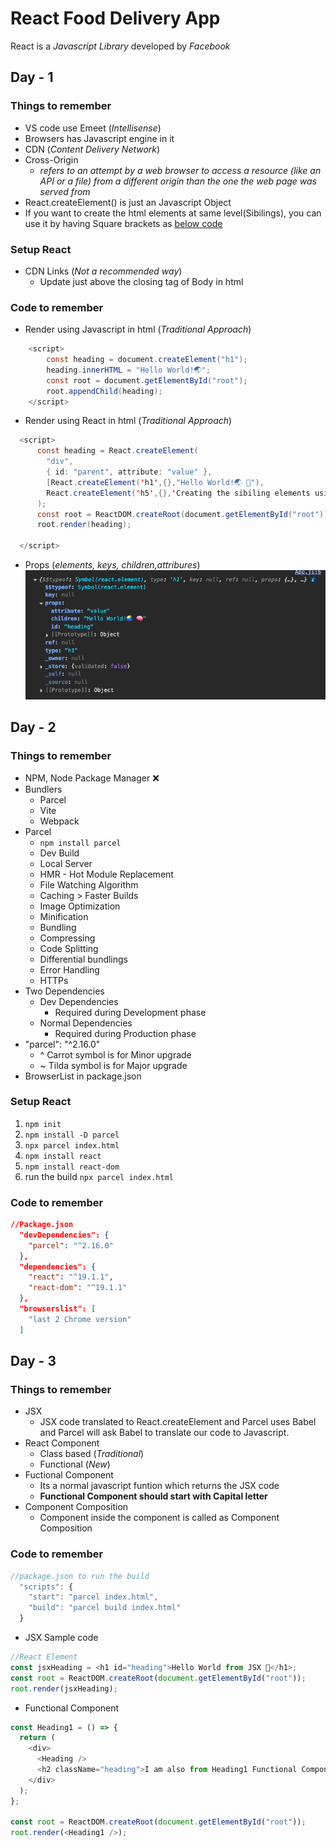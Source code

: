 # React Food Delivery App

React is a _Javascript Library_ developed by _Facebook_

## Day - 1

### Things to remember

- VS code use Emeet (_Intellisense_)
- Browsers has Javascript engine in it
- CDN (_Content Delivery Network_)
- Cross-Origin
  - _refers to an attempt by a web browser to access a resource (like an API or a file) from a different origin than the one the web page was served from_
- React.createElement() is just an Javascript Object
- If you want to create the html elements at same level(Sibilings), you can use it by having Square brackets as [below code](#render-using-react-in-html-traditional-approach)

### Setup React

- CDN Links (_Not a recommended way_)
  - Update just above the closing tag of Body in html

### Code to remember

- Render using Javascript in html (_Traditional Approach_)

```java
    <script>
        const heading = document.createElement("h1");
        heading.innerHTML = "Hello World!🌏";
        const root = document.getElementById("root");
        root.appendChild(heading);
    </script>
```

- Render using React in html (_Traditional Approach_)

```java
  <script>
      const heading = React.createElement(
        "div",
        { id: "parent", attribute: "value" },
        [React.createElement('h1',{},"Hello World!🌏 🧠"),
        React.createElement('h5',{},'Creating the sibiling elements using Square Brackets🥹[ ]')]
      );
      const root = ReactDOM.createRoot(document.getElementById("root"));
      root.render(heading);

  </script>
```

- Props (_elements, keys, children,attribures_)
  ![Props Screenshot](Screenshots/1.png)

## Day - 2

### Things to remember

- NPM, Node Package Manager ❌
- Bundlers
  - Parcel
  - Vite
  - Webpack
- Parcel
  - `npm install parcel`
  - Dev Build
  - Local Server
  - HMR - Hot Module Replacement
  - File Watching Algorithm
  - Caching > Faster Builds
  - Image Optimization
  - Minification
  - Bundling
  - Compressing
  - Code Splitting
  - Differential bundlings
  - Error Handling
  - HTTPs
- Two Dependencies
  - Dev Dependencies
    - Required during Development phase
  - Normal Dependencies
    - Required during Production phase
- "parcel": "^2.16.0"
  - ^ Carrot symbol is for Minor upgrade
  - ~ Tilda symbol is for Major upgrade
- BrowserList in package.json

### Setup React

1. `npm init`
2. `npm install -D parcel`
3. `npx parcel index.html`
4. `npm install react`
5. `npm install react-dom`
6. run the build `npx parcel index.html`

### Code to remember

```json
//Package.json
  "devDependencies": {
    "parcel": "^2.16.0"
  },
  "dependencies": {
    "react": "^19.1.1",
    "react-dom": "^19.1.1"
  },
  "browserslist": [
    "last 2 Chrome version"
  ]
```

## Day - 3

### Things to remember

- JSX
  - JSX code translated to React.createElement and Parcel uses Babel and Parcel will ask Babel to translate our code to Javascript.
- React Component
  - Class based (_Traditional_)
  - Functional (_New_)
- Fuctional Component
  - Its a normal javascript funtion which returns the JSX code
  - **Functional Component should start with Capital letter**
- Component Composition
  - Component inside the component is called as Component Composition

### Code to remember

```javascript
//package.json to run the build
  "scripts": {
    "start": "parcel index.html",
    "build": "parcel build index.html"
  }
```

- JSX Sample code

```javascript
//React Element
const jsxHeading = <h1 id="heading">Hello World from JSX 🚀</h1>;
const root = ReactDOM.createRoot(document.getElementById("root"));
root.render(jsxHeading);
```

- Functional Component

```javascript
const Heading1 = () => {
  return (
    <div>
      <Heading />
      <h2 className="heading">I am also from Heading1 Functional Component</h2>
    </div>
  );
};

const root = ReactDOM.createRoot(document.getElementById("root"));
root.render(<Heading1 />);
```
